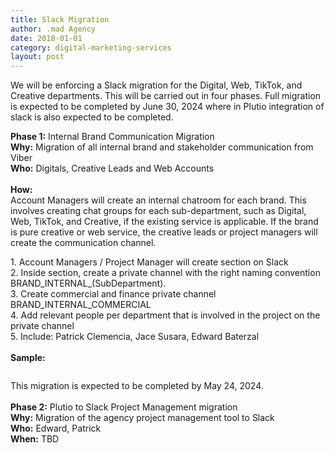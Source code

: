 ```yaml
---
title: Slack Migration
author: .mad Agency
date: 2018-01-01
category: digital-marketing-services
layout: post
---
```


We will be enforcing a Slack migration for the Digital, Web, TikTok, and Creative departments. This will be carried out in four phases. Full migration is expected to be completed by June 30, 2024 where in Plutio integration of slack is also expected to be completed.

**Phase 1:** Internal Brand Communication Migration\
**Why:** Migration of all internal brand and stakeholder communication from Viber\
**Who:** Digitals, Creative Leads and Web Accounts\
\
**How:**\
Account Managers will create an internal chatroom for each brand. This involves creating chat groups for each sub-department, such as Digital, Web, TikTok, and Creative, if the existing service is applicable. If the brand is pure creative or web service, the creative leads or project managers will create the communication channel.

1\. Account Managers / Project Manager will create section on Slack \
2\. Inside section, create a private channel with the right naming convention BRAND\_INTERNAL\_(SubDepartment).\
3\. Create commercial and finance private channel BRAND\_INTERNAL\_COMMERCIAL\
4\. Add relevant people per department that is involved in the project on the private channel\
5\. Include: Patrick Clemencia, Jace Susara, Edward Baterzal\
\
**Sample:**

<figure><img src="https://madadmin-ws.github.io/madagency/assets/image (2).png" alt=""><figcaption></figcaption></figure>

This migration is expected to be completed by May 24, 2024.\
\
**Phase 2:** Plutio to Slack Project Management migration\
**Why:** Migration of the agency project management tool to Slack\
**Who:** Edward, Patrick\
**When:** TBD
